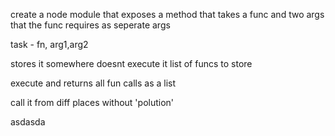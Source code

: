 create a node module that exposes a method that takes a func and two args that the func requires as seperate args

task - fn, arg1,arg2

stores it somewhere
doesnt execute it
list of funcs to store

execute and
returns all fun calls as a list

call it from diff places without 'polution'

asdasda
